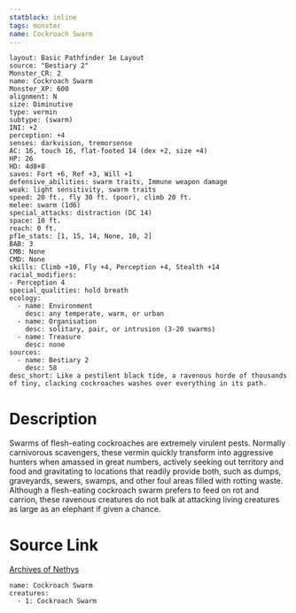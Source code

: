 ```yaml
---
statblock: inline
tags: monster
name: Cockroach Swarm
---
```

```statblock
layout: Basic Pathfinder 1e Layout
source: "Bestiary 2"
Monster_CR: 2
name: Cockroach Swarm
Monster_XP: 600
alignment: N
size: Diminutive
type: vermin
subtype: (swarm)
INI: +2
perception: +4
senses: darkvision, tremorsense
AC: 16, touch 16, flat-footed 14 (dex +2, size +4)
HP: 26
HD: 4d8+8
saves: Fort +6, Ref +3, Will +1
defensive_abilities: swarm traits, Immune weapon damage
weak: light sensitivity, swarm traits
speed: 20 ft., fly 30 ft. (poor), climb 20 ft.
melee: swarm (1d6)
special_attacks: distraction (DC 14)
space: 10 ft.
reach: 0 ft.
pf1e_stats: [1, 15, 14, None, 10, 2]
BAB: 3
CMB: None
CMD: None
skills: Climb +10, Fly +4, Perception +4, Stealth +14
racial_modifiers:
- Perception 4
special_qualities: hold breath
ecology:
  - name: Environment
    desc: any temperate, warm, or urban
  - name: Organisation
    desc: solitary, pair, or intrusion (3-20 swarms)
  - name: Treasure
    desc: none
sources:
  - name: Bestiary 2
    desc: 58
desc_short: Like a pestilent black tide, a ravenous horde of thousands of tiny, clacking cockroaches washes over everything in its path. 
```
# Description
Swarms of flesh-eating cockroaches are extremely virulent pests. Normally carnivorous scavengers, these vermin quickly transform into aggressive hunters when amassed in great numbers, actively seeking out territory and food and gravitating to locations that readily provide both, such as dumps, graveyards, sewers, swamps, and other foul areas filled with rotting waste. Although a flesh-eating cockroach swarm prefers to feed on rot and carrion, these ravenous creatures do not balk at attacking living creatures as large as an elephant if given a chance.
# Source Link
[Archives of Nethys](https://aonprd.com/MonsterDisplay.aspx?ItemName=Cockroach%20Swarm)
```encounter-table
name: Cockroach Swarm
creatures:
  - 1: Cockroach Swarm
```
